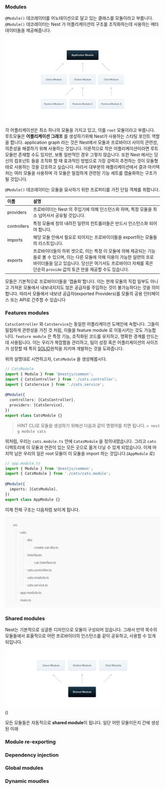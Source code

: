 ### Modules
`@Module()` 데코레이터를 어노테이션으로 달고 있는 클래스를 모듈이라고 부릅니다. `@Module()` 데코레이터는 Nest 가 어플리케이션의 구조를 조직화하는데 사용하는 메타 데이터들을 제공해줍니다.

![](../src/04_01.png)

각 어플리케이션은 최소 하나의 모듈을 가지고 있고, 이를 `root` 모듈이라고 부릅니다. 루트모듈은 **어플리케이션 그래프** 를 생성하기위해 Nest가 사용하는 스타팅 포인트 역할을 합니다. application graph 라는 것은 Nest에서 모듈과 프로바이더 사이의 관련성, 의존성을 해결하기 위해 사용하는 것입니다. 이론적으로 작은 어플리케이션이라면 루트 모듈만 존재할 수도 있지만, 보통 일반적인 경우 그렇지 않습니다. 또한 Nest 에서는 당신의 컴포넌트 들을 조직화 할 때 효과적인 방법으로 가장 강력히 추천하는 것이 모듈형태로 사용하는 것을 강조하고 싶습니다. 따라서 대부분의 애플리케이션에서 결과 아키텍처는 여러 모듈을 사용하며 각 모듈은 밀접하게 관련된 기능 세트를 캡슐화하는 구조가 될 것입니다. 

`@Module()` 데코레이터는 모듈을 묘사하기 위한 프로퍼티를 가진 단일 객체를 취합니다. 

| 이름 | 설명 |
|:---- | :--- |
|providers|프로바이더는 Nest 의 주입기에 의해 인스턴스화 하며, 특정 모듈을 최소 넘어서서 공유될 것입니다. |
|controllers|특정 모듈에 정의 내려진 일련의 컨트롤러들은 반드시 인스턴스화 되어야 합니다.| 
|imports|해당 모듈 안에서 필요로 되어지는 프로바이더들을 export하는 모듈들의 리스트입니다.|
|exports|프로바이더들의 하위 셋으로, 이는 특정 이 모듈에 의해 제공되는 기능들로 볼 수 있으며, 이는 다른 모듈에 의해 이용이 가능한 일련의 프로바이더들을 담고 있습니다. 당신은 여기서도 프로바이더 자체를 혹은 단순히 `provide` 값의 토큰 만을 제공할 수도 있습니다.|

모들은 기본적으로 프로바이더들을 '캡슐화'합니다. 이는 현재 모듈의 직접 일부도 아니고 가져온 모듈에서 내보내지지도 않은 공급자를 주입하는 것이 불가능하다는 것을 의미합니다. 따라서 모듈에서 내보낸 공급자(exported Providers)를 모듈의 공용 인터페이스 또는 API로 간주할 수 있습니다

### Features modules 
`CatscController` 와 `CatsService`는 동일한 어플리케이션 도메인에 속합니다. 그들이 밀접하게 관련성을 가진 것 처럼, 이들을 feature module 로 이동시키는 것도 가능합니다. `feature module` 은 특정 기능, 조직화된 코드를 유지하고, 명확한 경계를 만드는데 사용됩니다. 이는 우리가 복잡함을 관리하고, 팀이 성장 혹은 어플리케이션의 사이즈가 성장할 때 특히 [SOLID]()원칙을 지키며 개발하는 것을 도와줍니다. 

위의 설명대로 시연하고자, `CatsModule` 을 생성해봅시다. 
```typescript
// CatsModule
import { Module } from '@nestjs/common';
import { CatsController } from './cats.controller';
import { CatsService } from './cats.service';

@Module({
  controllers: [CatsController],
  providers: [CatsService],
})
export class CatsModule {}
```

> HINT 
> CLI로 모듈을 생성하기 위해선 다음과 같이 명령어를 치면 됩니다. `> nest g module cats`

위처럼, 우리는 `cats.module.ts` 안에 `CatasModule` 을 정의내렸습니다. 그리고 `cats`디렉토리에 이 모듈과 연관이 있는 모든 곳으로 옮겨 다닐 수 있게 되었습니다. 이제 마지막 남은 우리의 일은 root 모듈이 이 모듈을 import 하는 것입니다.(`AppModule` 로)
```typescript
// app.module.ts 
import { Module } from '@nestjs/common';
import { CatsModule } from './cats/cats.module';

@Module({
  imports: [CatsModule],
})
export class AppModule {}
```
이제 전체 구조는 다음처럼 보이게 됩니다. 

![alt text](../src/04_02.png)

### Shared modules
Nest는 기본적으로 싱글톤 디자인으로 모듈이 구성되어 있습니다. 그래서 만약 목수의 모듈들에서 효율적으로 어떤 프로바이더의 인스턴스를 같이 공유하고, 사용할 수 있게 되입니다. 

![](../src/04_03.png)()

모든 모듈들은 자동적으로 **shared module**이 됩니다. 일단 어떤 모듈이든지 간에 생성된 이래 

### Module re-exporting
### Dependency injection 
### Global modules 
### Dynamic moudles 